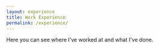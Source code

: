 ```yaml
---
layout: experience
title: Work Experience
permalink: /experience/
---
```


Here you can see where I've worked at and what I've done.

